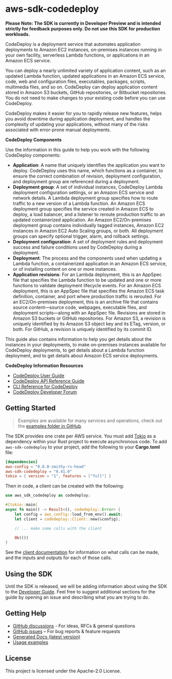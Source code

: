 # aws-sdk-codedeploy

**Please Note: The SDK is currently in Developer Preview and is intended strictly for
feedback purposes only. Do not use this SDK for production workloads.**

CodeDeploy is a deployment service that automates application deployments to Amazon EC2 instances, on-premises instances running in your own facility, serverless Lambda functions, or applications in an Amazon ECS service.

You can deploy a nearly unlimited variety of application content, such as an updated Lambda function, updated applications in an Amazon ECS service, code, web and configuration files, executables, packages, scripts, multimedia files, and so on. CodeDeploy can deploy application content stored in Amazon S3 buckets, GitHub repositories, or Bitbucket repositories. You do not need to make changes to your existing code before you can use CodeDeploy.

CodeDeploy makes it easier for you to rapidly release new features, helps you avoid downtime during application deployment, and handles the complexity of updating your applications, without many of the risks associated with error-prone manual deployments.

__CodeDeploy Components__

Use the information in this guide to help you work with the following CodeDeploy components:
  - __Application__: A name that uniquely identifies the application you want to deploy. CodeDeploy uses this name, which functions as a container, to ensure the correct combination of revision, deployment configuration, and deployment group are referenced during a deployment.
  - __Deployment group__: A set of individual instances, CodeDeploy Lambda deployment configuration settings, or an Amazon ECS service and network details. A Lambda deployment group specifies how to route traffic to a new version of a Lambda function. An Amazon ECS deployment group specifies the service created in Amazon ECS to deploy, a load balancer, and a listener to reroute production traffic to an updated containerized application. An Amazon EC2/On-premises deployment group contains individually tagged instances, Amazon EC2 instances in Amazon EC2 Auto Scaling groups, or both. All deployment groups can specify optional trigger, alarm, and rollback settings.
  - __Deployment configuration__: A set of deployment rules and deployment success and failure conditions used by CodeDeploy during a deployment.
  - __Deployment__: The process and the components used when updating a Lambda function, a containerized application in an Amazon ECS service, or of installing content on one or more instances.
  - __Application revisions__: For an Lambda deployment, this is an AppSpec file that specifies the Lambda function to be updated and one or more functions to validate deployment lifecycle events. For an Amazon ECS deployment, this is an AppSpec file that specifies the Amazon ECS task definition, container, and port where production traffic is rerouted. For an EC2/On-premises deployment, this is an archive file that contains source content—source code, webpages, executable files, and deployment scripts—along with an AppSpec file. Revisions are stored in Amazon S3 buckets or GitHub repositories. For Amazon S3, a revision is uniquely identified by its Amazon S3 object key and its ETag, version, or both. For GitHub, a revision is uniquely identified by its commit ID.

This guide also contains information to help you get details about the instances in your deployments, to make on-premises instances available for CodeDeploy deployments, to get details about a Lambda function deployment, and to get details about Amazon ECS service deployments.

__CodeDeploy Information Resources__
  - [CodeDeploy User Guide](https://docs.aws.amazon.com/codedeploy/latest/userguide)
  - [CodeDeploy API Reference Guide](https://docs.aws.amazon.com/codedeploy/latest/APIReference/)
  - [CLI Reference for CodeDeploy](https://docs.aws.amazon.com/cli/latest/reference/deploy/index.html)
  - [CodeDeploy Developer Forum](https://forums.aws.amazon.com/forum.jspa?forumID=179)

## Getting Started

> Examples are available for many services and operations, check out the
> [examples folder in GitHub](https://github.com/awslabs/aws-sdk-rust/tree/main/examples).

The SDK provides one crate per AWS service. You must add [Tokio](https://crates.io/crates/tokio)
as a dependency within your Rust project to execute asynchronous code. To add `aws-sdk-codedeploy` to
your project, add the following to your **Cargo.toml** file:

```toml
[dependencies]
aws-config = "0.0.0-smithy-rs-head"
aws-sdk-codedeploy = "0.41.0"
tokio = { version = "1", features = ["full"] }
```

Then in code, a client can be created with the following:

```rust
use aws_sdk_codedeploy as codedeploy;

#[tokio::main]
async fn main() -> Result<(), codedeploy::Error> {
    let config = aws_config::load_from_env().await;
    let client = codedeploy::Client::new(&config);

    // ... make some calls with the client

    Ok(())
}
```

See the [client documentation](https://docs.rs/aws-sdk-codedeploy/latest/aws_sdk_codedeploy/client/struct.Client.html)
for information on what calls can be made, and the inputs and outputs for each of those calls.

## Using the SDK

Until the SDK is released, we will be adding information about using the SDK to the
[Developer Guide](https://docs.aws.amazon.com/sdk-for-rust/latest/dg/welcome.html). Feel free to suggest
additional sections for the guide by opening an issue and describing what you are trying to do.

## Getting Help

* [GitHub discussions](https://github.com/awslabs/aws-sdk-rust/discussions) - For ideas, RFCs & general questions
* [GitHub issues](https://github.com/awslabs/aws-sdk-rust/issues/new/choose) – For bug reports & feature requests
* [Generated Docs (latest version)](https://awslabs.github.io/aws-sdk-rust/)
* [Usage examples](https://github.com/awslabs/aws-sdk-rust/tree/main/examples)

## License

This project is licensed under the Apache-2.0 License.

